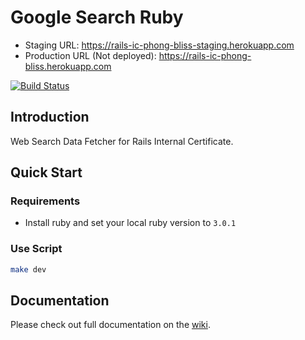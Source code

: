 # Google Search Ruby

- Staging URL: https://rails-ic-phong-bliss-staging.herokuapp.com
- Production URL (Not deployed): https://rails-ic-phong-bliss.herokuapp.com

[![Build Status](https://github.com/blyscuit/docs/actions/workflows/deploy_fly.yml/badge.svg)](https://github.com/blyscuit/rails-ic/tree/chore/3-deployment-automation)

## Introduction

Web Search Data Fetcher for Rails Internal Certificate.

## Quick Start

### Requirements

- Install ruby and set your local ruby version to `3.0.1`

### Use Script

```sh
make dev
```

## Documentation

Please check out full documentation on the [wiki](../../wiki).
